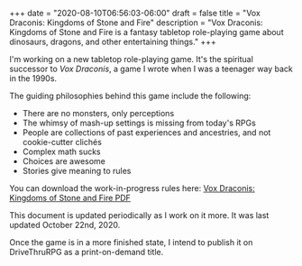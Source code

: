 +++
date = "2020-08-10T06:56:03-06:00"
draft = false
title = "Vox Draconis: Kingdoms of Stone and Fire"
description = "Vox Draconis: Kingdoms of Stone and Fire is a fantasy tabletop role-playing game about dinosaurs, dragons, and other entertaining things."
+++

I'm working on a new tabletop role-playing game. It's the spiritual successor to _Vox Draconis_,
a game I wrote when I was a teenager way back in the 1990s.

The guiding philosophies behind this game include the following:

-   There are no monsters, only perceptions
-   The whimsy of mash-up settings is missing from today's RPGs
-   People are collections of past experiences and ancestries, and not cookie-cutter clichés
-   Complex math sucks
-   Choices are awesome
-   Stories give meaning to rules

You can download the work-in-progress rules here: [Vox Draconis: Kingdoms of Stone and Fire PDF](/games/vox-draconis-ksf.pdf)

This document is updated periodically as I work on it more. It was last updated October 22nd, 2020.

Once the game is in a more finished state, I intend to publish it on DriveThruRPG as a print-on-demand title.
